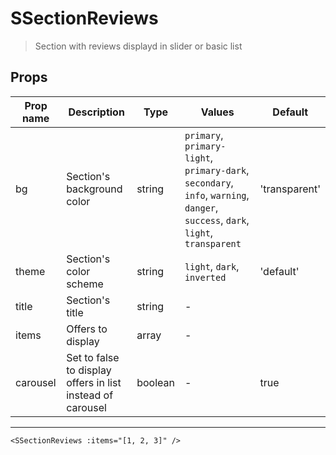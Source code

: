 # SSectionReviews

> Section with reviews displayd in slider or basic list

## Props

| Prop name | Description                                                | Type    | Values                                                                                                                          | Default       |
| --------- | ---------------------------------------------------------- | ------- | ------------------------------------------------------------------------------------------------------------------------------- | ------------- |
| bg        | Section's background color                                 | string  | `primary`, `primary-light`, `primary-dark`, `secondary`, `info`, `warning`, `danger`, `success`, `dark`, `light`, `transparent` | 'transparent' |
| theme     | Section's color scheme                                     | string  | `light`, `dark`, `inverted`                                                                                                     | 'default'     |
| title     | Section's title                                            | string  | -                                                                                                                               |               |
| items     | Offers to display                                          | array   | -                                                                                                                               |               |
| carousel  | Set to false to display offers in list instead of carousel | boolean | -                                                                                                                               | true          |

---

```vue live
<SSectionReviews :items="[1, 2, 3]" />
```
